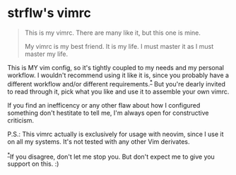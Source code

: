 # strflw's vimrc

> This is my vimrc. There are many like it, but this one is mine.
>
> My vimrc is my best friend. It is my life.
> I must master it as I must master my life.

This is MY vim config, so it's tightly coupled to my needs and my personal
workflow. I wouldn't recommend using it like it is, since you probably have a
different workflow and/or different requirements.<sup id="footnote-str">[*](#str-footnote)</sup>
But you're dearly invited to read through it, pick what you like and use it to
assemble your own vimrc.

If you find an inefficency or any other flaw about how I configured something
don't hestitate to tell me, I'm always open for constructive criticism.

P.S.: This vimrc actually is exclusively for usage with neovim, since I use it
on all my systems. It's not tested with any other Vim derivates.

<sup id="footnote">[*](#footnote-str)</sup>If you disagree, don't let me stop
you. But don't expect me to give you support on this. :)
